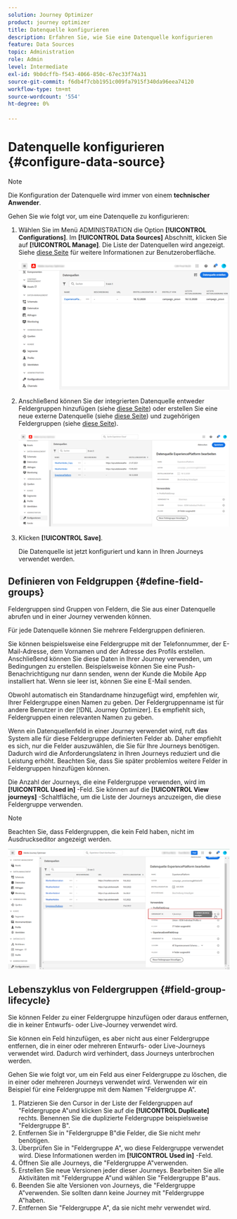 ```yaml
---
solution: Journey Optimizer
product: journey optimizer
title: Datenquelle konfigurieren
description: Erfahren Sie, wie Sie eine Datenquelle konfigurieren
feature: Data Sources
topic: Administration
role: Admin
level: Intermediate
exl-id: 9b0dcffb-f543-4066-850c-67ec33f74a31
source-git-commit: f6db4f7cbb1951c009fa7915f340da96eea74120
workflow-type: tm+mt
source-wordcount: '554'
ht-degree: 0%

---
```


# Datenquelle konfigurieren {#configure-data-source}


>[!NOTE]
>
>Die Konfiguration der Datenquelle wird immer von einem **technischer Anwender**.

Gehen Sie wie folgt vor, um eine Datenquelle zu konfigurieren:

1. Wählen Sie im Menü ADMINISTRATION die Option **[!UICONTROL Configurations]**. Im  **[!UICONTROL Data Sources]** Abschnitt, klicken Sie auf **[!UICONTROL Manage]**. Die Liste der Datenquellen wird angezeigt. Siehe [diese Seite](../start/user-interface.md) für weitere Informationen zur Benutzeroberfläche.

   ![](assets/journey18.png)

1. Anschließend können Sie der integrierten Datenquelle entweder Feldergruppen hinzufügen (siehe [diese Seite](../datasource/adobe-experience-platform-data-source.md)) oder erstellen Sie eine neue externe Datenquelle (siehe [diese Seite](../datasource/external-data-sources.md)) und zugehörigen Feldergruppen (siehe [diese Seite](../datasource/configure-data-sources.md#define-field-groups)).

   ![](assets/journey23.png)

1. Klicken **[!UICONTROL Save]**.

   Die Datenquelle ist jetzt konfiguriert und kann in Ihren Journeys verwendet werden.

## Definieren von Feldgruppen {#define-field-groups}

Feldergruppen sind Gruppen von Feldern, die Sie aus einer Datenquelle abrufen und in einer Journey verwenden können.

Für jede Datenquelle können Sie mehrere Feldergruppen definieren.

Sie können beispielsweise eine Feldergruppe mit der Telefonnummer, der E-Mail-Adresse, dem Vornamen und der Adresse des Profils erstellen. Anschließend können Sie diese Daten in Ihrer Journey verwenden, um Bedingungen zu erstellen. Beispielsweise können Sie eine Push-Benachrichtigung nur dann senden, wenn der Kunde die Mobile App installiert hat. Wenn sie leer ist, können Sie eine E-Mail senden.

Obwohl automatisch ein Standardname hinzugefügt wird, empfehlen wir, Ihrer Feldergruppe einen Namen zu geben. Der Feldergruppenname ist für andere Benutzer in der [!DNL Journey Optimizer]. Es empfiehlt sich, Feldergruppen einen relevanten Namen zu geben.

Wenn ein Datenquellenfeld in einer Journey verwendet wird, ruft das System alle für diese Feldergruppe definierten Felder ab. Daher empfiehlt es sich, nur die Felder auszuwählen, die Sie für Ihre Journeys benötigen. Dadurch wird die Anforderungslatenz in Ihren Journeys reduziert und die Leistung erhöht. Beachten Sie, dass Sie später problemlos weitere Felder in Feldergruppen hinzufügen können.

Die Anzahl der Journeys, die eine Feldergruppe verwenden, wird im **[!UICONTROL Used in]** -Feld. Sie können auf die **[!UICONTROL View journeys]** -Schaltfläche, um die Liste der Journeys anzuzeigen, die diese Feldergruppe verwenden.

>[!NOTE]
>
>Beachten Sie, dass Feldergruppen, die kein Feld haben, nicht im Ausdruckseditor angezeigt werden.

![](assets/journey3bis.png)

## Lebenszyklus von Feldergruppen {#field-group-lifecycle}

Sie können Felder zu einer Feldergruppe hinzufügen oder daraus entfernen, die in keiner Entwurfs- oder Live-Journey verwendet wird.

Sie können ein Feld hinzufügen, es aber nicht aus einer Feldergruppe entfernen, die in einer oder mehreren Entwurfs- oder Live-Journeys verwendet wird. Dadurch wird verhindert, dass Journeys unterbrochen werden.

Gehen Sie wie folgt vor, um ein Feld aus einer Feldergruppe zu löschen, die in einer oder mehreren Journeys verwendet wird. Verwenden wir ein Beispiel für eine Feldergruppe mit dem Namen &quot;Feldergruppe A&quot;.

1. Platzieren Sie den Cursor in der Liste der Feldergruppen auf &quot;Feldergruppe A&quot;und klicken Sie auf die **[!UICONTROL Duplicate]** rechts. Benennen Sie die duplizierte Feldergruppe beispielsweise &quot;Feldergruppe B&quot;.
1. Entfernen Sie in &quot;Feldergruppe B&quot;die Felder, die Sie nicht mehr benötigen.
1. Überprüfen Sie in &quot;Feldergruppe A&quot;, wo diese Feldergruppe verwendet wird. Diese Informationen werden im **[!UICONTROL Used in]** -Feld.
1. Öffnen Sie alle Journeys, die &quot;Feldergruppe A&quot;verwenden.
1. Erstellen Sie neue Versionen jeder dieser Journeys. Bearbeiten Sie alle Aktivitäten mit &quot;Feldergruppe A&quot;und wählen Sie &quot;Feldergruppe B&quot;aus.
1. Beenden Sie alte Versionen von Journeys, die &quot;Feldergruppe A&quot;verwenden. Sie sollten dann keine Journey mit &quot;Feldergruppe A&quot;haben.
1. Entfernen Sie &quot;Feldergruppe A&quot;, da sie nicht mehr verwendet wird.
